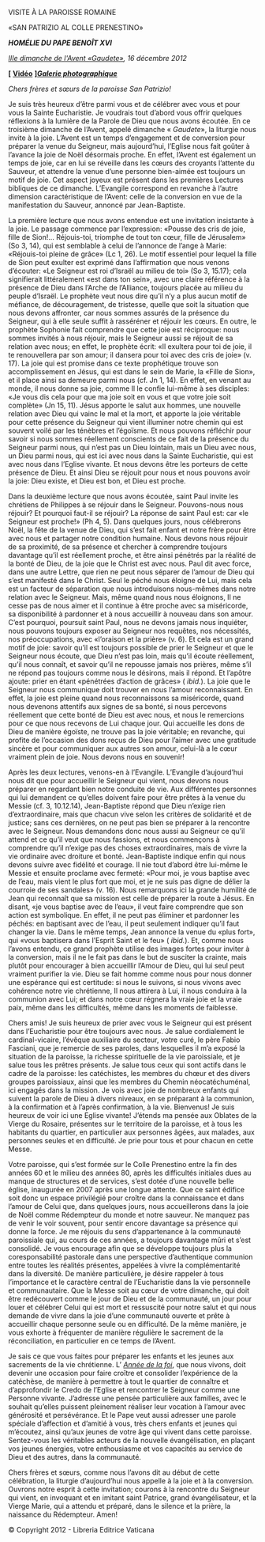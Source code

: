 VISITE À LA PAROISSE ROMAINE

«SAN PATRIZIO AL COLLE PRENESTINO»

***HOMÉLIE DU PAPE BENOÎT XVI***

*[IIIe dimanche de l'Avent «Gaudete»](http://www.vatican.va/liturgical_year/advent/2012/index_fr.html#III%20DOMENICA%20DI%20AVVENTO), 16 décembre 2012*

**\[** **[Vidéo](http://player.rv.va/vaticanplayer.asp?language=it&tic=VA_TDWPLSA1)** **\]*****[Galerie photographique](http://www.photogallery.va/content/photogallery/fr/sanpatrizio16dic2012.html)***

*Chers frères et sœurs de la paroisse San Patrizio!*

Je suis très heureux d’être parmi vous et de célébrer avec vous et pour vous la Sainte Eucharistie. Je voudrais tout d’abord vous offrir quelques réflexions à la lumière de la Parole de Dieu que nous avons écoutée. En ce troisième dimanche de l’Avent, appelé dimanche « *Gaudete*», la liturgie nous invite à la joie. L’Avent est un temps d’engagement et de conversion pour préparer la venue du Seigneur, mais aujourd’hui, l’Eglise nous fait goûter à l’avance la joie de Noël désormais proche. En effet, l’Avent est également un temps de joie, car en lui se réveille dans les cœurs des croyants l’attente du Sauveur, et attendre la venue d’une personne bien-aimée est toujours un motif de joie. Cet aspect joyeux est présent dans les premières Lectures bibliques de ce dimanche. L’Evangile correspond en revanche à l’autre dimension caractéristique de l’Avent: celle de la conversion en vue de la manifestation du Sauveur, annoncé par Jean-Baptiste.

La première lecture que nous avons entendue est une invitation insistante à la joie. Le passage commence par l’expression: «Pousse des cris de joie, fille de Sion!... Réjouis-toi, triomphe de tout ton cœur, fille de Jérusalem» (So 3, 14), qui est semblable à celui de l’annonce de l’ange à Marie: «Réjouis-toi pleine de grâce» (Lc 1, 26). Le motif essentiel pour lequel la fille de Sion peut exulter est exprimé dans l’affirmation que nous venons d’écouter: «Le Seigneur est roi d’Israël au milieu de toi» (So 3, 15.17); cela signifierait littéralement «est dans ton sein», avec une claire référence à la présence de Dieu dans l’Arche de l’Alliance, toujours placée au milieu du peuple d’Israël. Le prophète veut nous dire qu’il n’y a plus aucun motif de méfiance, de découragement, de tristesse, quelle que soit la situation que nous devons affronter, car nous sommes assurés de la présence du Seigneur, qui à elle seule suffit à rasséréner et réjouir les cœurs. En outre, le prophète Sophonie fait comprendre que cette joie est réciproque: nous sommes invités à nous réjouir, mais le Seigneur aussi se réjouit de sa relation avec nous; en effet, le prophète écrit: «Il exultera pour toi de joie, il te renouvellera par son amour; il dansera pour toi avec des cris de joie» (v. 17). La joie qui est promise dans ce texte prophétique trouve son accomplissement en Jésus, qui est dans le sein de Marie, la «Fille de Sion», et il place ainsi sa demeure parmi nous (cf. Jn 1, 14). En effet, en venant au monde, il nous donne sa joie, comme Il le confie lui-même à ses disciples: «Je vous dis cela pour que ma joie soit en vous et que votre joie soit complète» (Jn 15, 11). Jésus apporte le salut aux hommes, une nouvelle relation avec Dieu qui vainc le mal et la mort, et apporte la joie véritable pour cette présence du Seigneur qui vient illuminer notre chemin qui est souvent voilé par les ténèbres et l’égoïsme. Et nous pouvons réfléchir pour savoir si nous sommes réellement conscients de ce fait de la présence du Seigneur parmi nous, qui n’est pas un Dieu lointain, mais un Dieu avec nous, un Dieu parmi nous, qui est ici avec nous dans la Sainte Eucharistie, qui est avec nous dans l’Eglise vivante. Et nous devons être les porteurs de cette présence de Dieu. Et ainsi Dieu se réjouit pour nous et nous pouvons avoir la joie: Dieu existe, et Dieu est bon, et Dieu est proche.

Dans la deuxième lecture que nous avons écoutée, saint Paul invite les chrétiens de Philippes à se réjouir dans le Seigneur. Pouvons-nous nous réjouir? Et pourquoi faut-il se réjouir? La réponse de saint Paul est: car «le Seigneur est proche!» (Ph 4, 5). Dans quelques jours, nous célébrerons Noël, la fête de la venue de Dieu, qui s’est fait enfant et notre frère pour être avec nous et partager notre condition humaine. Nous devons nous réjouir de sa proximité, de sa présence et chercher à comprendre toujours davantage qu’il est réellement proche, et être ainsi pénétrés par la réalité de la bonté de Dieu, de la joie que le Christ est avec nous. Paul dit avec force, dans une autre Lettre, que rien ne peut nous séparer de l’amour de Dieu qui s’est manifesté dans le Christ. Seul le péché nous éloigne de Lui, mais cela est un facteur de séparation que nous introduisons nous-mêmes dans notre relation avec le Seigneur. Mais, même quand nous nous éloignons, Il ne cesse pas de nous aimer et il continue à être proche avec sa miséricorde, sa disponibilité à pardonner et à nous accueillir à nouveau dans son amour. C’est pourquoi, poursuit saint Paul, nous ne devons jamais nous inquiéter, nous pouvons toujours exposer au Seigneur nos requêtes, nos nécessités, nos préoccupations, avec «l’oraison et la prière» (v. 6). Et cela est un grand motif de joie: savoir qu’il est toujours possible de prier le Seigneur et que le Seigneur nous écoute, que Dieu n’est pas loin, mais qu’il écoute réellement, qu’il nous connaît, et savoir qu’il ne repousse jamais nos prières, même s’il ne répond pas toujours comme nous le désirons, mais il répond. Et l’apôtre ajoute: prier en étant «pénétrées d’action de grâces» ( *ibid.*). La joie que le Seigneur nous communique doit trouver en nous l’amour reconnaissant. En effet, la joie est pleine quand nous reconnaissons sa miséricorde, quand nous devenons attentifs aux signes de sa bonté, si nous percevons réellement que cette bonté de Dieu est avec nous, et nous le remercions pour ce que nous recevons de Lui chaque jour. Qui accueille les dons de Dieu de manière égoïste, ne trouve pas la joie véritable; en revanche, qui profite de l’occasion des dons reçus de Dieu pour l’aimer avec une gratitude sincère et pour communiquer aux autres son amour, celui-là a le cœur vraiment plein de joie. Nous devons nous en souvenir!

Après les deux lectures, venons-en à l’Evangile. L’Evangile d’aujourd’hui nous dit que pour accueillir le Seigneur qui vient, nous devons nous préparer en regardant bien notre conduite de vie. Aux différentes personnes qui lui demandent ce qu’elles doivent faire pour être prêtes à la venue du Messie (cf. 3, 10.12.14), Jean-Baptiste répond que Dieu n’exige rien d’extraordinaire, mais que chacun vive selon les critères de solidarité et de justice; sans ces dernières, on ne peut pas bien se préparer à la rencontre avec le Seigneur. Nous demandons donc nous aussi au Seigneur ce qu’il attend et ce qu’il veut que nous fassions, et nous commençons à comprendre qu’il n’exige pas des choses extraordinaires, mais de vivre la vie ordinaire avec droiture et bonté. Jean-Baptiste indique enfin qui nous devons suivre avec fidélité et courage. Il nie tout d’abord être lui-même le Messie et ensuite proclame avec fermeté: «Pour moi, je vous baptise avec de l’eau, mais vient le plus fort que moi, et je ne suis pas digne de délier la courroie de ses sandales» (v. 16). Nous remarquons ici la grande humilité de Jean qui reconnaît que sa mission est celle de préparer la route à Jésus. En disant, «je vous baptise avec de l’eau», il veut faire comprendre que son action est symbolique. En effet, il ne peut pas éliminer et pardonner les péchés: en baptisant avec de l’eau, il peut seulement indiquer qu’il faut changer la vie. Dans le même temps, Jean annonce la venue du «plus fort», qui «vous baptisera dans l’Esprit Saint et le feu» ( *ibid.*). Et, comme nous l’avons entendu, ce grand prophète utilise des images fortes pour inviter à la conversion, mais il ne le fait pas dans le but de susciter la crainte, mais plutôt pour encourager à bien accueillir l’Amour de Dieu, qui lui seul peut vraiment purifier la vie. Dieu se fait homme comme nous pour nous donner une espérance qui est certitude: si nous le suivons, si nous vivons avec cohérence notre vie chrétienne, Il nous attirera à Lui, il nous conduira à la communion avec Lui; et dans notre cœur régnera la vraie joie et la vraie paix, même dans les difficultés, même dans les moments de faiblesse.

Chers amis! Je suis heureux de prier avec vous le Seigneur qui est présent dans l’Eucharistie pour être toujours avec nous. Je salue cordialement le cardinal-vicaire, l’évêque auxiliaire du secteur, votre curé, le père Fabio Fasciani, que je remercie de ses paroles, dans lesquelles il m’a exposé la situation de la paroisse, la richesse spirituelle de la vie paroissiale, et je salue tous les prêtres présents. Je salue tous ceux qui sont actifs dans le cadre de la paroisse: les catéchistes, les membres du chœur et des divers groupes paroissiaux, ainsi que les membres du Chemin néocatéchuménal, ici engagés dans la mission. Je vois avec joie de nombreux enfants qui suivent la parole de Dieu à divers niveaux, en se préparant à la communion, à la confirmation et à l’après confirmation, à la vie. Bienvenus! Je suis heureux de voir ici une Eglise vivante! J’étends ma pensée aux Oblates de la Vierge du Rosaire, présentes sur le territoire de la paroisse, et à tous les habitants du quartier, en particulier aux personnes âgées, aux malades, aux personnes seules et en difficulté. Je prie pour tous et pour chacun en cette Messe.

Votre paroisse, qui s’est formée sur le Colle Prenestino entre la fin des années 60 et le milieu des années 80, après les difficultés initiales dues au manque de structures et de services, s’est dotée d’une nouvelle belle église, inaugurée en 2007 après une longue attente. Que ce saint édifice soit donc un espace privilégié pour croître dans la connaissance et dans l’amour de Celui que, dans quelques jours, nous accueillerons dans la joie de Noël comme Rédempteur du monde et notre sauveur. Ne manquez pas de venir le voir souvent, pour sentir encore davantage sa présence qui donne la force. Je me réjouis du sens d’appartenance à la communauté paroissiale qui, au cours de ces années, a toujours davantage mûri et s’est consolidé. Je vous encourage afin que se développe toujours plus la coresponsabilité pastorale dans une perspective d’authentique communion entre toutes les réalités présentes, appelées à vivre la complémentarité dans la diversité. De manière particulière, je désire rappeler à tous l’importance et le caractère central de l’Eucharistie dans la vie personnelle et communautaire. Que la Messe soit au cœur de votre dimanche, qui doit être redécouvert comme le jour de Dieu et de la communauté, un jour pour louer et célébrer Celui qui est mort et ressuscité pour notre salut et qui nous demande de vivre dans la joie d’une communauté ouverte et prête à accueillir chaque personne seule ou en difficulté. De la même manière, je vous exhorte à fréquenter de manière régulière le sacrement de la réconciliation, en particulier en ce temps de l’Avent.

Je sais ce que vous faites pour préparer les enfants et les jeunes aux sacrements de la vie chrétienne. L’ *[Année de la foi](http://www.vatican.va/liturgical_year/advent/2012/index_fr.html)*, que nous vivons, doit devenir une occasion pour faire croître et consolider l’expérience de la catéchèse, de manière à permettre à tout le quartier de connaître et d’approfondir le Credo de l’Eglise et rencontrer le Seigneur comme une Personne vivante. J’adresse une pensée particulière aux familles, avec le souhait qu’elles puissent pleinement réaliser leur vocation à l’amour avec générosité et persévérance. Et le Pape veut aussi adresser une parole spéciale d’affection et d’amitié à vous, très chers enfants et jeunes qui m’écoutez, ainsi qu’aux jeunes de votre âge qui vivent dans cette paroisse. Sentez-vous les véritables acteurs de la nouvelle évangélisation, en plaçant vos jeunes énergies, votre enthousiasme et vos capacités au service de Dieu et des autres, dans la communauté.

Chers frères et sœurs, comme nous l’avons dit au début de cette célébration, la liturgie d’aujourd’hui nous appelle à la joie et à la conversion. Ouvrons notre esprit à cette invitation; courons à la rencontre du Seigneur qui vient, en invoquant et en imitant saint Patrice, grand évangélisateur, et la Vierge Marie, qui a attendu et préparé, dans le silence et la prière, la naissance du Rédempteur. Amen!

© Copyright 2012 - Libreria Editrice Vaticana